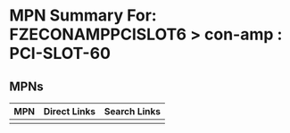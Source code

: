 



# MPN Summary For: FZECONAMPPCISLOT6 > con-amp : PCI-SLOT-60

## MPNs
  

|MPN|Direct Links|Search Links|
| :--- | :--- | :--- |
||||
